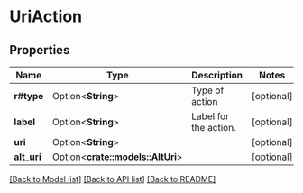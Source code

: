 # UriAction

## Properties

Name | Type | Description | Notes
------------ | ------------- | ------------- | -------------
**r#type** | Option<**String**> | Type of action | [optional]
**label** | Option<**String**> | Label for the action. | [optional]
**uri** | Option<**String**> |  | [optional]
**alt_uri** | Option<[**crate::models::AltUri**](AltUri.md)> |  | [optional]

[[Back to Model list]](../README.md#documentation-for-models) [[Back to API list]](../README.md#documentation-for-api-endpoints) [[Back to README]](../README.md)


